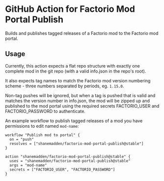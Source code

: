 # GitHub Action for Factorio Mod Portal Publish

Builds and publishes tagged releases of a Factorio mod to the Factorio mod portal.

## Usage
Currently, this action expects a flat repo structure with exactly one complete mod in the git repo (with a valid info.json in the repo's root).

It also expects tag names to match the Factorio mod version numbering scheme - three numbers separated by periods, eg. `1.15.0`.

Non-tag pushes will be ignored, but when a tag is pushed that is valid and matches the version number in info.json, the mod will be zipped up and published to the mod portal using the required secrets FACTORIO_USER and FACTORIO_PASSWORD to authenticate.

An example workflow to publish tagged releases of a mod you have permissions to edit named `mod-name`:

    workflow "Publish mod to portal" {
      on = "push"
      resolves = ["shanemadden/factorio-mod-portal-publish@stable"]
    }

    action "shanemadden/factorio-mod-portal-publish@stable" {
      uses = "shanemadden/factorio-mod-portal-publish@stable"
      args = "mod-name"
      secrets = ["FACTORIO_USER", "FACTORIO_PASSWORD"]
    }
